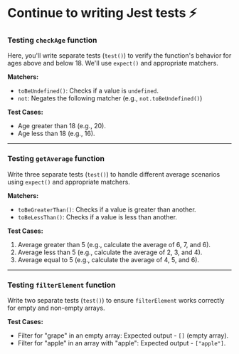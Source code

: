 # Continue to writing Jest tests ⚡

### Testing `checkAge` function

Here, you'll write separate tests (`test()`) to verify the function's behavior for ages above and below 18. We'll use `expect()` and appropriate matchers.

**Matchers:**

- `toBeUndefined()`: Checks if a value is `undefined`.
- `not`: Negates the following matcher (e.g., `not.toBeUndefined()`)

**Test Cases:**

- Age greater than 18 (e.g., 20).
- Age less than 18 (e.g., 16).

---

### Testing `getAverage` function

Write three separate tests (`test()`) to handle different average scenarios using `expect()` and appropriate matchers.

**Matchers:**

- `toBeGreaterThan()`: Checks if a value is greater than another.
- `toBeLessThan()`: Checks if a value is less than another.

**Test Cases:**

1. Average greater than 5 (e.g., calculate the average of 6, 7, and 6).
2. Average less than 5 (e.g., calculate the average of 2, 3, and 4).
3. Average equal to 5 (e.g., calculate the average of 4, 5, and 6).

---

### Testing `filterElement` function

Write two separate tests (`test()`) to ensure `filterElement` works correctly for empty and non-empty arrays.

**Test Cases:**

- Filter for "grape" in an empty array: Expected output - `[]` (empty array).
- Filter for "apple" in an array with "apple": Expected output - `["apple"]`.
